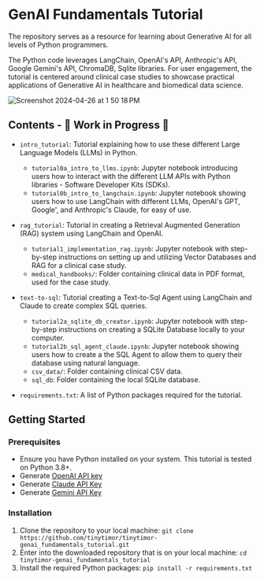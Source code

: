 # GenAI Fundamentals Tutorial

The repository serves as a resource for learning about Generative AI for all levels of Python programmers. 

The Python code leverages LangChain, OpenAI's API, Anthropic's API, Google Gemini's API, ChromaDB, Sqlite libraries. For user engagement, the tutorial is centered around clinical case studies to showcase practical applications of Generative AI in healthcare and biomedical data science.

![Screenshot 2024-04-26 at 1 50 18 PM](https://github.com/tinytimor/tinytimor-genai_fundamentals_tutorial/assets/108763451/5dd9e2e7-18b7-4220-b508-b4c738c415cf)


## Contents - 🚧 Work in Progress 🚧
- `intro_tutorial`: Tutorial explaining how to use these different Large Language Models (LLMs) in Python. 
  - `tutorial0a_intro_to_llms.ipynb`: Jupyter notebook introducing users how to interact with the different LLM APIs with Python libraries - Software Developer Kits (SDKs).
  - `tutorial0b_intro_to_langchain.ipynb`: Jupyter notebook showing users how to use LangChain with different LLMs, OpenAI's GPT, Google', and Anthropic's Claude, for easy of use. 

- `rag_tutorial`: Tutorial in creating a Retrieval Augmented Generation (RAG) system using LangChain and OpenAI. 
  - `tutorial1_implementation_rag.ipynb`: Jupyter notebook with step-by-step instructions on setting up and utilizing Vector Databases and RAG for a clinical case study.
  - `medical_handbooks/`: Folder containing clinical data in PDF format, used for the case study.
 
- `text-to-sql`: Tutorial creating a Text-to-Sql Agent using LangChain and Claude to create complex SQL queries.
  - `tutorial2a_sqlite_db_creator.ipynb`: Jupyter notebook with step-by-step instructions on creating a SQLite Database locally to your computer.
  - `tutorial2b_sql_agent_claude.ipynb`: Jupyter notebook showing users how to create a the SQL Agent to allow them to query their database using natural language.
  - `csv_data/`: Folder containing clinical CSV data.
  - `sql_db`: Folder containing the local SQLite database. 

- `requirements.txt`: A list of Python packages required for the tutorial.


## Getting Started

### Prerequisites

+ Ensure you have Python installed on your system. This tutorial is tested on Python 3.8+.
+ Generate [OpenAI API key](https://openai.com/)
+ Generate [Claude API Key](https://docs.anthropic.com/claude/docs/getting-access-to-claude)
+ Generate [Gemini API Key](https://ai.google.dev/aistudio/?utm_source=aistudio.google.com&utm_medium=referral&utm_campaign=logged_out)

### Installation
1. Clone the repository to your local machine: `git clone https://github.com/tinytimor/tinytimor-genai_fundamentals_tutorial.git`
2. Enter into the downloaded repository that is on your local machine: `cd tinytimor-genai_fundamentals_tutorial`
3. Install the required Python packages: `pip install -r requirements.txt`
